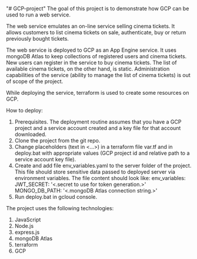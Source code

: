 "# GCP-project" 
The goal of this project is to demonstrate how GCP can be used to run a web service.

The web service emulates an on-line service selling cinema tickets.
It allows customers to list cinema tickets on sale, authenticate, buy or return previously 
bought tickets. 

The web service is deployed to GCP as an App Engine service. It uses mongoDB Atlas to keep 
collections of registered users and cinema tickets. New users can register in the service 
to buy cinema tickets. The list of available cinema tickets, on the other hand, is static. 
Administration capabilities of the service (ability to manage the list of cinema tickets) 
is out of scope of the project.

While deploying the service, terraform is used to create some resources on GCP.

How to deploy:
1. Prerequisites. The deployment routine assumes that you have a GCP project and a service 
account created and a key file for that account downloaded.
2. Clone the project from the git repo.
3. Change placeholders (text in <...>) in a terraform file var.tf and in deploy.bat with 
appropriate values (GCP project id and relative path to a service account key file).
4. Create and add file env_variables.yaml to the server folder of the project. This file 
should store sensitive data passed to deployed server via environment variables. The file 
content should look like:
    env_variables:
        JWT_SECRET: '<.secret to use for token generation.>'
        MONGO_DB_PATH: '<.mongoDB Atlas connection string.>'
5. Run deploy.bat in gcloud console.

The project uses the following technologies:
1. JavaScript
2. Node.js
3. express.js
4. mongoDB Atlas
5. terraform
6. GCP